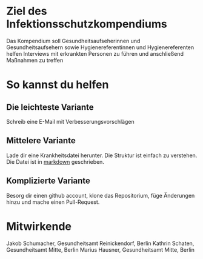# Ziel des Infektionsschutzkompendiums

Das Kompendium soll Gesundheitsaufseherinnen und Gesundheitsaufsehern sowie Hygienereferentinnen und Hygienereferenten helfen Interviews mit erkrankten Personen zu führen und anschließend Maßnahmen zu treffen

# So kannst du helfen

## Die leichteste Variante
Schreib eine E-Mail mit Verbesserungsvorschlägen

## Mittelere Variante
Lade dir eine Krankheitsdatei herunter. Die Struktur ist einfach zu verstehen. Die Datei ist in [markdown](https://help.github.com/articles/basic-writing-and-formatting-syntax/) geschrieben.

## Komplizierte Variante
Besorg dir einen github account, klone das Repositorium, füge Änderungen hinzu und mache einen Pull-Request.


# Mitwirkende
Jakob Schumacher, Gesundheitsamt Reinickendorf, Berlin
Kathrin Schaten, Gesundheitsamt Mitte, Berlin
Marius Hausner, Gesundheitsamt Mitte, Berlin
